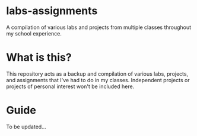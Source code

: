 # labs-assignments
A compilation of various labs and projects from multiple classes throughout my school experience.

# What is this?
This repository acts as a backup and compilation of various labs, projects, and assignments that I've had to do in my classes.
Independent projects or projects of personal interest won't be included here.

# Guide
To be updated...
